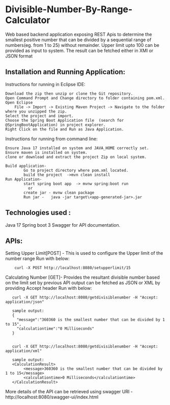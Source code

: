 # Divisible-Number-By-Range-Calculator

Web based backend application exposing REST Apis to determine the smallest positive number that can be divided by a
sequential range of numbers(eg. from 1 to 25) without remainder. 
Upper limit upto 100 can be provided as input to system.
The result can be fetched either in XMl or JSON format

Installation and Running Application:
- 
Instructions for running in Eclipse IDE:

	Download the zip then unzip or clone the Git repository.	 
	Open Command Prompt and Change directory to folder containing pom.xml.
	Open Eclipse
		File -> Import -> Existing Maven Project -> Navigate to the folder where you unzipped the zip.
	Select the project and import. 
	Choose the Spring Boot Application file  (search for @SpringBootApplication) in project explorer.
	Right Click on the file and Run as Java Application.

Instructions for running from command line:

	Ensure Java 17 installed on system and JAVA_HOME correctly set.
	Ensure maven is installed on system.
	clone or download and extract the project Zip on local system.
	
	Build application- 
            Go to project directory where pom.xml located.
            build the project  ->mvn clean install
    Run Application-
            start spring boot app  -> mvnw spring:boot run
              or
            create jar - mvnw clean package  
            Run jar -   java -jar target\<app-generated-jar>.jar

Technologies used :
-
   Java 17
   Spring boot 3
   Swagger for API documentation. 
    
APIs:
-
Setting Upper Limit[POST]  - This is used to configure the Upper limit of the number range
                             Run with below:
                                
	    curl -X POST http://localhost:8080/setupperlimit/15

Calculating Number [GET]-  Provides the resultant divisible number based on the limit set by previous API
                           output can be fetched as JSON or XML by providing Accept header 
                           Run with below:
                           
       curl -X GET http://localhost:8080/getdivisiblenumber -H "Accept: application/json" 
        							 		
       sample output: 
       {
         "message":"360360 is the smallest number that can be divided by 1 to 15",
         "calculationtime":"0 Milliseconds"
       }
      
       
       curl -X GET http://localhost:8080/getdivisiblenumber -H "Accept: application/xml" 
       
       sample output:  
       <CalculationResult>
            <message>360360 is the smallest number that can be divided by 1 to 15</message>
            <calculationtime>0 Milliseconds</calculationtime>
       </CalculationResult>
                                                                      

More details of the API can be retrieved using swagger URl -http://localhost:8080/swagger-ui/index.html


   
     
                              